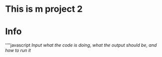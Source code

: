 This is m project 2
====
# Info

''''javascript
*Input what the code is doing, what the output should be, and how to run it*
